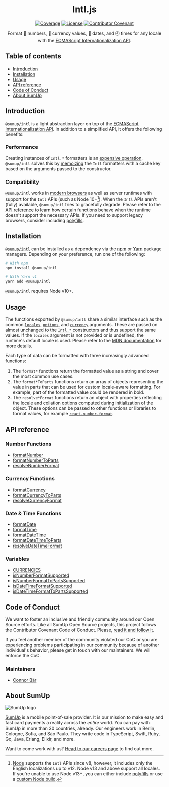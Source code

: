 <div align="center">

# Intl.js

[![Coverage](https://img.shields.io/codecov/c/github/sumup-oss/intl-js)](https://codecov.io/gh/sumup-oss/intl-js) [![License](https://img.shields.io/github/license/sumup-oss/intl-js)](https://github.com/sumup-oss/intl-js/blob/main/LICENSE)
[![Contributor Covenant](https://img.shields.io/badge/Contributor%20Covenant-v2.1%20adopted-ff69b4.svg)](CODE_OF_CONDUCT.md)

Format 🔢 numbers, 💱 currency values, 📅 dates, and 🕘 times for any locale with the [ECMAScript Internationalization API](https://developer.mozilla.org/en-US/docs/Web/JavaScript/Reference/Global_Objects/Intl).

</div>

## Table of contents

- [Introduction](#introduction)
- [Installation](#installation)
- [Usage](#usage)
- [API reference](https://github.com/sumup-oss/intl-js/wiki)
- [Code of Conduct](#code-of-conduct)
- [About SumUp](#about-sumup)

## Introduction

`@sumup/intl` is a light abstraction layer on top of the [ECMAScript Internationalization API](https://developer.mozilla.org/en-US/docs/Web/JavaScript/Reference/Global_Objects/Intl). In addition to a simplified API, it offers the following benefits:

### Performance

Creating instances of `Intl.*` formatters is an [expensive operation](https://blog.david-reess.de/posts/hBEx9w-on-number-formatting-and-performance). `@sumup/intl` solves this by [memoizing](https://github.com/formatjs/intl-format-cache) the `Intl` formatters with a cache key based on the arguments passed to the constructor.

### Compatibility

`@sumup/intl` works in [modern browsers](https://caniuse.com/mdn-javascript_builtins_intl_numberformat_numberformat,mdn-javascript_builtins_intl_datetimeformat_datetimeformat) as well as server runtimes with support for the `Intl` APIs (such as Node 10+[^1]). When the `Intl` APIs aren't (fully) available, `@sumup/intl` tries to gracefully degrade. Please refer to the [API reference](#api-reference) to learn how certain functions behave when the runtime doesn't support the necessary APIs. If you need to support legacy browsers, consider including [polyfills](https://formatjs.io/docs/polyfills/).

[^1]: [Node](https://nodejs.org/en/) supports the `Intl` APIs since v8, however, it includes only the English localizations up to v12. Node v13 and above support all locales. If you're unable to use Node v13+, you can either include [polyfills](https://formatjs.io/docs/polyfills/) or use a [custom Node build](https://nodejs.org/docs/latest-v8.x/api/intl.html#intl_options_for_building_node_js).

## Installation

[`@sumup/intl`](https://www.npmjs.com/package/@sumup/intl) can be installed as a dependency via the [npm](https://www.npmjs.com) or [Yarn](https://classic.yarnpkg.com) package managers. Depending on your preference, run one of the following:

```sh
# With npm
npm install @sumup/intl

# With Yarn v1
yarn add @sumup/intl
```

`@sumup/intl` requires Node v10+.

## Usage

The functions exported by `@sumup/intl` share a similar interface such as the common [`locales`](https://developer.mozilla.org/en-US/docs/Web/JavaScript/Reference/Global_Objects/Intl#locales_argument), [`options`](https://developer.mozilla.org/en-US/docs/Web/JavaScript/Reference/Global_Objects/Intl#options_argument), and [`currency`](https://en.wikipedia.org/wiki/ISO_4217) arguments. These are passed on almost unchanged to the [`Intl.*`](https://developer.mozilla.org/en-US/docs/Web/JavaScript/Reference/Global_Objects/Intl#constructor_properties) constructors and thus support the same values. If the `locales` argument is not provided or is undefined, the runtime's default locale is used. Please refer to the [MDN documentation](https://developer.mozilla.org/en-US/docs/Web/JavaScript/Reference/Global_Objects/Intl) for more details.

Each type of data can be formatted with three increasingly advanced functions:

1. The `format*` functions return the formatted value as a string and cover the most common use cases.
2. The `format*ToParts` functions return an array of objects representing the value in parts that can be used for custom locale-aware formatting. For example, part of the formatted value could be rendered in bold.
3. The `resolve*Format` functions return an object with properties reflecting the locale and collation options computed during initialization of the object. These options can be passed to other functions or libraries to format values, for example [`react-number-format`](https://www.npmjs.com/package/react-number-format).

## API reference

### Number Functions

- [formatNumber](https://github.com/sumup-oss/intl-js/wiki/Function.formatnumber)
- [formatNumberToParts](https://github.com/sumup-oss/intl-js/wiki/Function.formatnumbertoparts)
- [resolveNumberFormat](https://github.com/sumup-oss/intl-js/wiki/Function.resolvenumberformat)

### Currency Functions

- [formatCurrency](https://github.com/sumup-oss/intl-js/wiki/Function.formatcurrency)
- [formatCurrencyToParts](https://github.com/sumup-oss/intl-js/wiki/Function.formatcurrencytoparts)
- [resolveCurrencyFormat](https://github.com/sumup-oss/intl-js/wiki/Function.resolvecurrencyformat)

### Date & Time Functions

- [formatDate](https://github.com/sumup-oss/intl-js/wiki/Function.formatdate)
- [formatTime](https://github.com/sumup-oss/intl-js/wiki/Function.formattime)
- [formatDateTime](https://github.com/sumup-oss/intl-js/wiki/Function.formatdatetime)
- [formatDateTimeToParts](https://github.com/sumup-oss/intl-js/wiki/Function.formatdatetimetoparts)
- [resolveDateTimeFormat](https://github.com/sumup-oss/intl-js/wiki/Function.resolvedatetimeformat)

### Variables

- [CURRENCIES](https://github.com/sumup-oss/intl-js/wiki/Variable.currencies)
- [isNumberFormatSupported](https://github.com/sumup-oss/intl-js/wiki/Variable.isnumberformatsupported)
- [isNumberFormatToPartsSupported](https://github.com/sumup-oss/intl-js/wiki/Variable.isnumberformattopartssupported)
- [isDateTimeFormatSupported](https://github.com/sumup-oss/intl-js/wiki/Variable.isdatetimeformatsupported)
- [isDateTimeFormatToPartsSupported](https://github.com/sumup-oss/intl-js/wiki/Variable.isdatetimeformattopartssupported)

## Code of Conduct

We want to foster an inclusive and friendly community around our Open Source efforts. Like all SumUp Open Source projects, this project follows the Contributor Covenant Code of Conduct. Please, [read it and follow it](CODE_OF_CONDUCT.md).

If you feel another member of the community violated our CoC or you are experiencing problems participating in our community because of another individual's behavior, please get in touch with our maintainers. We will enforce the CoC.

### Maintainers

- [Connor Bär](mailto:connor.baer@sumup.com)

## About SumUp

![SumUp logo](https://raw.githubusercontent.com/sumup-oss/assets/master/sumup-logo.svg?sanitize=true)

[SumUp](https://sumup.com) is a mobile point-of-sale provider. It is our mission to make easy and fast card payments a reality across the _entire_ world. You can pay with SumUp in more than 30 countries, already. Our engineers work in Berlin, Cologne, Sofia, and Sāo Paulo. They write code in TypeScript, Swift, Ruby, Go, Java, Erlang, Elixir, and more.

Want to come work with us? [Head to our careers page](https://sumup.com/careers) to find out more.
